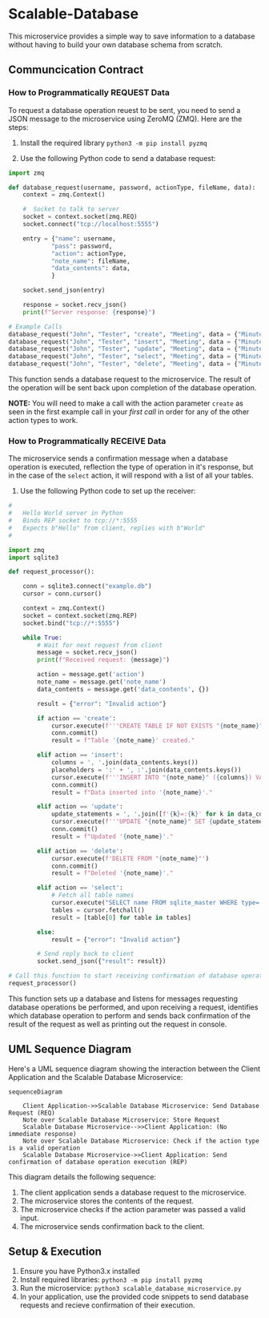 # Scalable-Database
This microservice provides a simple way to save information to a database without having to build your own database schema from scratch.
## Communcication Contract
### How to Programmatically REQUEST Data
To request a database operation reuest to be sent, you need to send a JSON message to the microservice using ZeroMQ (ZMQ). Here are the steps:

1. Install the required library
`python3 -m pip install pyzmq`

2. Use the following Python code to send a database request:
```python
import zmq

def database_request(username, password, actionType, fileName, data):
    context = zmq.Context()

    #  Socket to talk to server
    socket = context.socket(zmq.REQ)
    socket.connect("tcp://localhost:5555")

    entry = {"name": username,
            "pass": password,
            "action": actionType,
            "note_name": fileName,
            "data_contents": data,
            }

    socket.send_json(entry)

    response = socket.recv_json()
    print(f"Server response: {response}")

# Example Calls
database_request("John", "Tester", "create", "Meeting", data = {"Minutes": "30", "Topic": "Feature", "Due": "9/13/24"})
database_request("John", "Tester", "insert", "Meeting", data = {"Minutes": "45", "Topic": "Feature", "Due": "10/05/24"})
database_request("John", "Tester", "update", "Meeting", data = {"Minutes": "30", "Topic": "Feature", "Due": "9/13/24"})
database_request("John", "Tester", "select", "Meeting", data = {"Minutes": "30", "Topic": "Feature", "Due": "9/13/24"})
database_request("John", "Tester", "delete", "Meeting", data = {"Minutes": "30", "Topic": "Feature", "Due": "9/13/24"})


```
This function sends a database request to the microservice. The result of the operation will be sent back upon completion of the database operation. 

**NOTE:** You will need to make a call with the action parameter `create` as seen in the first example call in your *first call* in order for any of the other action types to work.

### How to Programmatically RECEIVE Data
The microservice sends a confirmation message when a database operation is executed, reflection the type of operation in it's response, but in the case of the `select` action, it will respond with a list of all your tables.

1. Use the following Python code to set up the receiver:
```python
#
#   Hello World server in Python
#   Binds REP socket to tcp://*:5555
#   Expects b"Hello" from client, replies with b"World"
#

import zmq
import sqlite3

def request_processor():

    conn = sqlite3.connect("example.db")
    cursor = conn.cursor()

    context = zmq.Context()
    socket = context.socket(zmq.REP)
    socket.bind("tcp://*:5555")

    while True:
        # Wait for next request from client
        message = socket.recv_json()
        print(f"Received request: {message}")

        action = message.get('action')
        note_name = message.get('note_name')
        data_contents = message.get('data_contents', {})

        result = {"error": "Invalid action"}

        if action == 'create':
            cursor.execute(f'''CREATE TABLE IF NOT EXISTS "{note_name}" ({', '.join([f'{k} TEXT' for k in data_contents.keys()])})''')
            conn.commit()
            result = f"Table '{note_name}' created."

        elif action == 'insert':
            columns = ', '.join(data_contents.keys())
            placeholders = ':' + ', :'.join(data_contents.keys())
            cursor.execute(f'''INSERT INTO "{note_name}" ({columns}) VALUES ({placeholders}) ON CONFLICT DO NOTHING''', data_contents)
            conn.commit()
            result = f"Data inserted into '{note_name}'."

        elif action == 'update':
            update_statements = ', '.join([f'{k}=:{k}' for k in data_contents.keys()])
            cursor.execute(f'''UPDATE "{note_name}" SET {update_statements} WHERE rowid IN (SELECT rowid FROM "{note_name}" ORDER BY rowid DESC LIMIT 1)''', data_contents)
            conn.commit()
            result = f"Updated '{note_name}'."

        elif action == 'delete':
            cursor.execute(f'DELETE FROM "{note_name}"')
            conn.commit()
            result = f"Deleted '{note_name}'."

        elif action == 'select':
            # Fetch all table names
            cursor.execute("SELECT name FROM sqlite_master WHERE type='table';")
            tables = cursor.fetchall()
            result = [table[0] for table in tables]

        else:
            result = {"error": "Invalid action"}

        # Send reply back to client
        socket.send_json({"result": result})

# Call this function to start receiving confirmation of database operations
request_processor()
```

This function sets up a database and listens for messages requesting database operations be performed, and upon receiving a request, identifies which database operation to perform and sends back confirmation of the result of the request as well as printing out the request in console.

## UML Sequence Diagram
Here's a UML sequence diagram showing the interaction between the Client Application and the Scalable Database Microservice:
```mermaid
sequenceDiagram

    Client Application->>Scalable Database Microservice: Send Database Request (REQ)
    Note over Scalable Database Microservice: Store Request
    Scalable Database Microservice-->>Client Application: (No immediate response)
    Note over Scalable Database Microservice: Check if the action type is a valid operation
    Scalable Database Microservice->>Client Application: Send confirmation of database operation execution (REP)
```
This diagram details the following sequence:
1. The client application sends a database request to the microservice.
2. The microservice stores the contents of the request.
3. The microservice checks if the action parameter was passed a valid input.
4. The microservice sends confirmation back to the client.

## Setup & Execution
1. Ensure you have Python3.x installed
2. Install required libraries: `python3 -m pip install pyzmq`
3. Run the microservice: `python3 scalable_database_microservice.py`
4. In your application, use the provided code snippets to send database requests and recieve confirmation of their execution.